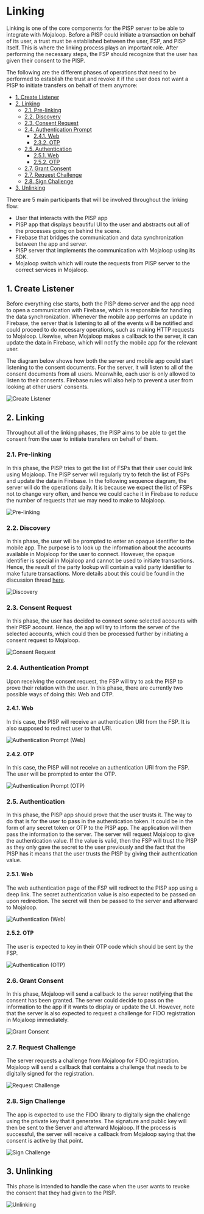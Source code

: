 # Linking

Linking is one of the core components for the PISP server to be able to integrate with Mojaloop.
Before a PISP could initiate a transaction on behalf of its user, a trust must be established
between the user, FSP, and PISP itself. This is where the linking process plays an important role.
After performing the necessary steps, the FSP should recognize that the user has given their
consent to the PISP.

The following are the different phases of operations that need to be performed to establish the
trust and revoke it if the user does not want a PISP to initiate transfers on behalf of them anymore:

* [1. Create Listener](#1-create-listener)
* [2. Linking](#2-linking)
  * [2.1. Pre-linking](#2-1-pre-linking)
  * [2.2. Discovery](#2-2-discovery)
  * [2.3. Consent Request](#2-3-consent-request)
  * [2.4. Authentication Prompt](#2-4-authentication-prompt)
    * [2.4.1. Web](#2-4-1-web)
    * [2.3.2. OTP](#2-4-2-otp)
  * [2.5. Authentication](#2-5-authentication)
    * [2.5.1. Web](#2-5-1-web)
    * [2.5.2. OTP](#2-5-2-otp)
  * [2.7. Grant Consent](#2-6-grant-consent)
  * [2.7. Request Challenge](#2-7-request-challenge)
  * [2.8. Sign Challenge](#2-8-sign-challenge)
* [3. Unlinking](#3-unlinking)

There are 5 main participants that will be involved throughout the linking flow:
- User that interacts with the PISP app
- PISP app that displays beautiful UI to the user and abstracts out all of the processes going on behind the scene.
- Firebase that bridges the communication and data synchronization between the app and server.
- PISP server that implements the communication with Mojaloop using its SDK.
- Mojaloop switch which will route the requests from PISP server to the correct services in Mojaloop.

## 1. Create Listener

Before everything else starts, both the PISP demo server and the app need to open a
communication with Firebase, which is responsible for handling the data synchronization.
Whenever the mobile app performs an update in Firebase, the server that is listening to all of 
the events will be notified and could proceed to do necessary operations, such as making HTTP
requests to Mojaloop. Likewise, when Mojaloop makes a callback to the server, it can update the
data in Firebase, which will notify the mobile app for the relevant user.

The diagram below shows how both the server and mobile app could start listening to the consent
documents. For the server, it will listen to all of the consent documents from all users.
Meanwhile, each user is only allowed to listen to their consents. Firebase rules will also help
to prevent a user from looking at other users' consents.

![Create Listener](http://www.plantuml.com/plantuml/proxy?cache=no&src=https://raw.githubusercontent.com/mojaloop/pisp-demo-server/master/docs/assets/diagrams/linking/1-create-listener.puml)

## 2. Linking

Throughout all of the linking phases, the PISP aims to be able to get the consent from the
user to initiate transfers on behalf of them.

### 2.1. Pre-linking

In this phase, the PISP tries to get the list of FSPs that their user could link using Mojaloop.
The PISP server will regularly try to fetch the list of FSPs and update the data in Firebase.
In the following sequence diagram, the server will do the operations daily. It is because we expect
the list of FSPs not to change very often, and hence we could cache it in Firebase to reduce the
number of requests that we may need to make to Mojaloop.

![Pre-linking](http://www.plantuml.com/plantuml/proxy?cache=no&src=https://raw.githubusercontent.com/mojaloop/pisp-demo-server/master/docs/assets/diagrams/linking/2-1-pre-linking.puml)

### 2.2. Discovery

In this phase, the user will be prompted to enter an opaque identifier to the mobile app.
The purpose is to look up the information about the accounts available in Mojaloop for the user
to connect. However, the opaque identifier is special in Mojaloop and cannot be used to initiate transactions.
Hence, the result of the party lookup will contain a valid party identifier to make future transactions.
More details about this could be found in the discussion thread [here](https://github.com/mojaloop/pisp/issues/45).

![Discovery](http://www.plantuml.com/plantuml/proxy?cache=no&src=https://raw.githubusercontent.com/mojaloop/pisp-demo-server/master/docs/assets/diagrams/linking/2-2-discovery.puml)

### 2.3. Consent Request

In this phase, the user has decided to connect some selected accounts with their PISP account.
Hence, the app will try to inform the server of the selected accounts, which could then be
processed further by initiating a consent request to Mojaloop.

![Consent Request](http://www.plantuml.com/plantuml/proxy?cache=no&src=https://raw.githubusercontent.com/mojaloop/pisp-demo-server/master/docs/assets/diagrams/linking/2-3-consent-request.puml)

### 2.4. Authentication Prompt

Upon receiving the consent request, the FSP will try to ask the PISP to prove their relation with
the user. In this phase, there are currently two possible ways of doing this: Web and OTP.

#### 2.4.1. Web

In this case, the PISP will receive an authentication URI from the FSP. It is also supposed to redirect user to that URI.

![Authentication Prompt (Web)](http://www.plantuml.com/plantuml/proxy?cache=no&src=https://raw.githubusercontent.com/mojaloop/pisp-demo-server/master/docs/assets/diagrams/linking/2-4-1-authentication-prompt-web.puml)

#### 2.4.2. OTP

In this case, the PISP will not receive an authentication URI from the FSP. The user will be prompted to enter the OTP.

![Authentication Prompt (OTP)](http://www.plantuml.com/plantuml/proxy?cache=no&src=https://raw.githubusercontent.com/mojaloop/pisp-demo-server/master/docs/assets/diagrams/linking/2-4-2-authentication-prompt-otp.puml)

### 2.5. Authentication

In this phase, the PISP app should prove that the user trusts it. The way to do that is for the
user to pass in the authentication token. It could be in the form of any secret token or OTP to
the PISP app. The application will then pass the information to the server. The server will request
Mojaloop to give the authentication value. If the value is valid, then the FSP will trust the PISP
as they only gave the secret to the user previously and the fact that the PISP has it means that
the user trusts the PISP by giving their authentication value.

#### 2.5.1. Web

The web authentication page of the FSP will redirect to the PISP app using a deep link. The secret
authentication value is also expected to be passed on upon redirection. The secret will then be passed
to the server and afterward to Mojaloop.

![Authentication (Web)](http://www.plantuml.com/plantuml/proxy?cache=no&src=https://raw.githubusercontent.com/mojaloop/pisp-demo-server/master/docs/assets/diagrams/linking/2-5-1-authentication-web.puml)

#### 2.5.2. OTP

The user is expected to key in their OTP code which should be sent by the FSP.

![Authentication (OTP)](http://www.plantuml.com/plantuml/proxy?cache=no&src=https://raw.githubusercontent.com/mojaloop/pisp-demo-server/master/docs/assets/diagrams/linking/2-5-2-authentication-otp.puml)

### 2.6. Grant Consent

In this phase, Mojaloop will send a callback to the server notifying that the consent has been granted.
The server could decide to pass on the information to the app if it wants to display or update the UI.
However, note that the server is also expected to request a challenge for FIDO registration in Mojaloop
immediately.

![Grant Consent](http://www.plantuml.com/plantuml/proxy?cache=no&src=https://raw.githubusercontent.com/mojaloop/pisp-demo-server/master/docs/assets/diagrams/linking/2-6-grant-consent.puml)

### 2.7. Request Challenge

The server requests a challenge from Mojaloop for FIDO registration. Mojaloop will send a callback that
contains a challenge that needs to be digitally signed for the registration.

![Request Challenge](http://www.plantuml.com/plantuml/proxy?cache=no&src=https://raw.githubusercontent.com/mojaloop/pisp-demo-server/master/docs/assets/diagrams/linking/2-7-request-challenge.puml)

### 2.8. Sign Challenge

The app is expected to use the FIDO library to digitally sign the challenge using the private key that
it generates. The signature and public key will then be sent to the Server and afterward Mojaloop.
If the process is successful, the server will receive a callback from Mojaloop saying that the consent
is active by that point.

![Sign Challenge](http://www.plantuml.com/plantuml/proxy?cache=no&src=https://raw.githubusercontent.com/mojaloop/pisp-demo-server/master/docs/assets/diagrams/linking/2-8-sign-challenge.puml)

## 3. Unlinking

This phase is intended to handle the case when the user wants to revoke the consent that they had given to the PISP. 

![Unlinking](http://www.plantuml.com/plantuml/proxy?cache=no&src=https://raw.githubusercontent.com/mojaloop/pisp-demo-server/master/docs/assets/diagrams/linking/3-unlinking.puml)
